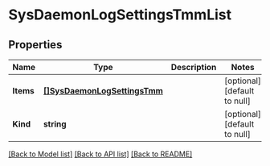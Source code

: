 # SysDaemonLogSettingsTmmList

## Properties
Name | Type | Description | Notes
------------ | ------------- | ------------- | -------------
**Items** | [**[]SysDaemonLogSettingsTmm**](sys_daemonLogSettings_tmm.md) |  | [optional] [default to null]
**Kind** | **string** |  | [optional] [default to null]

[[Back to Model list]](../README.md#documentation-for-models) [[Back to API list]](../README.md#documentation-for-api-endpoints) [[Back to README]](../README.md)


